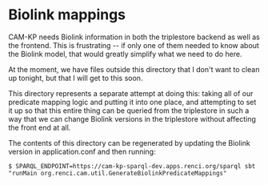 # Biolink mappings

CAM-KP needs Biolink information in both the triplestore backend as well as the 
frontend. This is frustrating -- if only one of them needed to know about the
Biolink model, that would greatly simplify what we need to do here.

At the moment, we have files outside this directory that I don't want to clean up
tonight, but that I will get to this soon.

This directory represents a separate attempt at doing this: taking all of our predicate
mapping logic and putting it into one place, and attempting to set it up so that this
entire thing can be queried from the triplestore in such a way that we can change Biolink
versions in the triplestore without affecting the front end at all.

The contents of this directory can be regenerated by updating the Biolink version in application.conf
and then running:

```shell
$ SPARQL_ENDPOINT=https://cam-kp-sparql-dev.apps.renci.org/sparql sbt "runMain org.renci.cam.util.GenerateBiolinkPredicateMappings"
```
